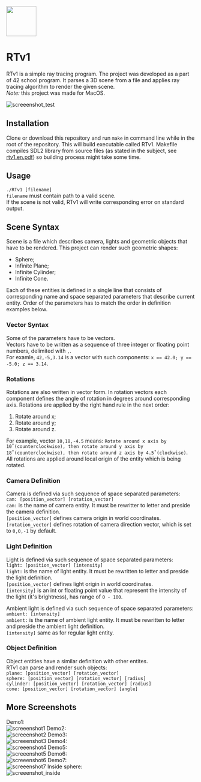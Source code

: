 
<img src="https://github.com/VolodymyrKuksa/RTv1/blob/master/images/Unit_logo.png" height="80" align="top"/>

# RTv1
RTv1 is a simple ray tracing program. The project was developed as a part of 42 school program.
It parses a 3D scene from a file and applies ray tracing algorithm to render the given scene.  
*Note:* this project was made for MacOS.  

![screeenshot_test](images/test.rt.screenshot.png)

## Installation
Clone or download this repository and run `make` in command line while in the root of the repository. This will build executable called RTv1. Makefile compiles SDL2 library from source files (as stated in the subject, see [rtv1.en.pdf](rtv1.en.pdf)) so building process might take some time.

## Usage
`./RTv1 [filename]`  
`filename` must contain path to a valid scene.  
If the scene is not valid, RTv1 will write corresponding error on standard output.

## Scene Syntax
Scene is a file which describes camera, lights and geometric objects that have to be rendered.
This project can render such geometric shapes:  
- Sphere;
- Infinite Plane;
- Infinite Cylinder;
- Infinite Cone.  
  
Each of these entities is defined in a single line that consists of corresponding name and space separated parameters
that describe current entity. Order of the parameters has to match the order in definition examples below.

 ### Vector Syntax
 Some of the parameters have to be vectors.  
 Vectors have to be written as a sequence of three integer or floating point numbers, delimited with `,`.  
 For examle, `42,-5,3.14` is a vector with such components: `x == 42.0; y == -5.0; z == 3.14`.
 
 ### Rotations
 Rotations are also written in vector form. In rotation vectors each component defines the angle of rotation in degrees around corresponding axis. Rotations are applied by the right hand rule in the next order:
 1. Rotate around x;
 2. Rotate around y;
 3. Rotate around z.  
   
 For example, vector `10,18,-4.5` means: `Rotate around x axis by 10˚(counterclockwise), then rotate around y axis by 18˚(counterclockwise), then rotate around z axis by 4.5˚(clockwise)`. All rotations are applied around local origin of the entity which is being rotated.
 
 ### Camera Definition
 Camera is defined via such sequence of space separated parameters:  
 `cam: [position_vector] [rotation_vector]`  
 `cam:` is the name of camera entity. It must be rewritter to letter and preside the camera definition.  
 `[position_vector]` defines camera origin in world coordinates.  
 `[rotation_vector]` defines rotation of camera direction vector, which is set to `0,0,-1` by default.
 
 ### Light Definition
 Light is defined via such sequence of space separated parameters:  
 `light: [position_vector] [intensity]`  
 `light:` is the name of light entity. It must be rewritten to letter and preside the light definition.  
 `[position_vector]` defines light origin in world coordinates.  
 `[intensity]` is an int or floating point value that represent the intensity of the light (it's brightness), has range of `0 - 100`.  
   
   Ambient light is defined via such sequence of space separated parameters:  
   `ambient: [intensity]`  
   `ambient:` is the name of ambient light entity. It must be rewritten to letter and preside the ambient light definition.  
   `[intensity]` same as for regular light entity.
 
 ### Object Definition
 Object entities have a similar definition with other entites.  
 RTv1 can parse and render such objects:  
 `plane: [position_vector] [rotation_vector]`  
 `sphere: [position_vector] [rotation_vector] [radius]`  
 `cylinder: [position_vector] [rotation_vector] [radius]`  
 `cone: [position_vector] [rotation_vector] [angle]`  

## More Screenshots
Demo1:  
![screeenshot1](images/demo.1.screenshot.png)
Demo2:  
![screeenshot2](images/demo.2.screenshot.png)
Demo3:  
![screeenshot3](images/demo.3.screenshot.png)
Demo4:  
![screeenshot4](images/demo.4.screenshot.png)
Demo5:  
![screeenshot5](images/demo.5.screenshot.png)
Demo6:  
![screeenshot6](images/demo.6.screenshot.png)
Demo7:  
![screeenshot7](images/demo.7.screenshot.png)
Inside sphere:  
![screeenshot_inside](images/inside_sphere.rt.screenshot.png)
